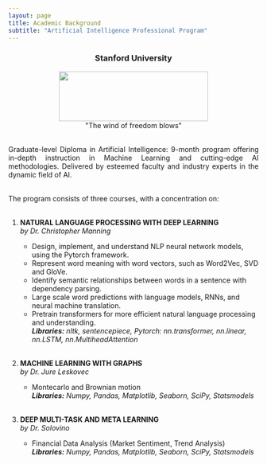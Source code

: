 ```yaml
---
layout: page
title: Academic Background
subtitle: "Artificial Intelligence Professional Program"
---
```

<center>
<h3>Stanford University</h3>
<figure>
  <img src="https://logodownload.org/wp-content/uploads/2021/04/stanford-university-logo.png" 
width = "300" height ="100"/>
  <figcaption>"The wind of freedom blows"</figcaption>
</figure>
</center>


<div style='text-align: justify;'>
<br/>Graduate-level Diploma in Artificial Intelligence: 9-month program offering in-depth instruction in Machine Learning and cutting-edge AI methodologies. Delivered by esteemed faculty and industry experts in the dynamic field of AI.<br/><br/>

The program consists of three courses, with a concentration on:<br/><br/></div>

1. **NATURAL LANGUAGE PROCESSING WITH DEEP LEARNING<br>**
    *by Dr. Christopher Manning*
    - Design, implement, and understand NLP neural network models, using the Pytorch framework.
    - Represent word meaning with word vectors, such as Word2Vec, SVD and GloVe.
    - Identify semantic relationships between words in a sentence with dependency parsing.
    - Large scale word predictions with language models, RNNs, and neural machine translation.
    - Pretrain transformers for more efficient natural language processing and understanding.<br>
  ***Libraries:** nltk, sentencepiece, Pytorch: nn.transformer, nn.linear, nn.LSTM, nn.MultiheadAttention*<br/><br/>

2. **MACHINE LEARNING WITH GRAPHS<br>**
    *by Dr. Jure Leskovec*
    - Montecarlo and Brownian motion<br>
    ***Libraries:** Numpy, Pandas, Matplotlib, Seaborn, SciPy, Statsmodels*<br/><br/>

3. **DEEP MULTI-TASK AND META LEARNING<br>**
    *by Dr. Solovino*
    - Financial Data Analysis (Market Sentiment, Trend Analysis) <br>
    ***Libraries:** Numpy, Pandas, Matplotlib, Seaborn, SciPy, Statsmodels*<br/><br/>